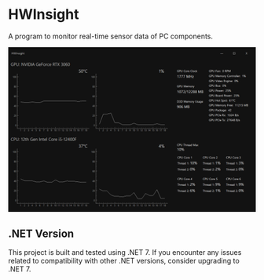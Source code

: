 # HWInsight

A program to monitor real-time sensor data of PC components. 

![](https://github.com/archiebhl/hwinsight/blob/master/gui.png?raw=true)

## .NET Version

This project is built and tested using .NET 7. If you encounter any issues related to compatibility with other .NET versions, consider upgrading to .NET 7.

